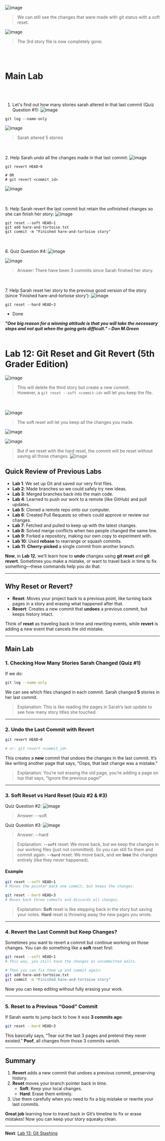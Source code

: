 ![image](https://github.com/user-attachments/assets/44da4c30-7418-4523-b3d7-d3bd434f45dc)
>We can still see the changes that were made with git status with a soft reset.

![image](https://github.com/user-attachments/assets/ad752b2d-3965-4a5b-84e3-cae50a630554)

>The 3rd story file is now completely gone.

<br><br>
# Main Lab

<br><br>
1. Let's find out how many stories sarah altered in that last commit (Quiz Question #1):
![image](https://github.com/user-attachments/assets/fe458c71-11cc-43d4-b007-d342d65b8233)
```
git log --name-only
```
![image](https://github.com/user-attachments/assets/bd78f2e0-403b-400b-901e-0e092e79f84d)
>Sarah altered 5 stories

<br><br>
2. Help Sarah undo all the changes made in that last commit:
![image](https://github.com/user-attachments/assets/766f7633-302a-4154-b074-98a098fd48ac)
```
git revert HEAD~0

# OR
# git revert <commit_id>
```
![image](https://github.com/user-attachments/assets/6a930706-8e72-4a73-ad65-0a0f9a99c433)


<br><br>
5. Help Sarah revert the last commit but retain the unfinished changes so she can finish her story:
![image](https://github.com/user-attachments/assets/10869d0a-a456-4945-af35-f6bc9c539581)
```
git reset --soft HEAD~1
git add hare-and-tortoise.txt
git commit -m "Finished hare-and-tortoise story"
```

<br><br>
6. Quiz Question #4:
![image](https://github.com/user-attachments/assets/7192bb72-8de9-46c2-a77c-40378fba00cf)

![image](https://github.com/user-attachments/assets/e598660a-ea21-414b-80d8-f98c078f80eb)
>Answer: There have been 3 commits since Sarah finshed her story.

<br><br>
7. Help Sarah reset her story to the previous good version of the story (since 'Finished hare-and-tortoise story'):
![image](https://github.com/user-attachments/assets/1190c05d-7f97-46b9-ae80-693f326a0d56)
```
git reset --hard HEAD~3
```

* Done



















***"One big reason for a winning attitude is that you will take the necessary steps and not quit when the going gets difficult." – Don M.Green***
<br><br>

# Lab 12: Git Reset and Git Revert (5th Grader Edition)

![image](https://github.com/user-attachments/assets/1f07ffc7-5613-4eb5-b086-46b66e033f26)
>This will delete the third story but create a new commit. \
>However, a `git reset --soft <commit-id>` will let you keep the file.

<br><br>
![image](https://github.com/user-attachments/assets/dc9524da-362f-4449-8f47-dc7b97d07af4)
>The soft reset will let you keep all the changes you made.

![image](https://github.com/user-attachments/assets/44da4c30-7418-4523-b3d7-d3bd434f45dc)




![image](https://github.com/user-attachments/assets/ad752b2d-3965-4a5b-84e3-cae50a630554)

>But if we reset with the hard reset, the commit will be reset without saving all those changes.
![image](https://github.com/user-attachments/assets/71414a14-c1fb-4d07-ba24-d7d16e00b3cb)


## Quick Review of Previous Labs
- **Lab 1**: We set up Git and saved our very first files.
- **Lab 2**: Made branches so we could safely try new ideas.
- **Lab 3**: Merged branches back into the main code.
- **Lab 4**: Learned to push our work to a remote (like GitHub) and pull updates.
- **Lab 5**: Cloned a remote repo onto our computer.
- **Lab 6**: Created Pull Requests so others could approve or review our changes.
- **Lab 7**: Fetched and pulled to keep up with the latest changes.
- **Lab 8**: Solved merge conflicts when two people changed the same line.
- **Lab 9**: Forked a repository, making our own copy to experiment with.
- **Lab 10**: Used **rebase** to rearrange or squash commits.
- **Lab 11**: **Cherry-picked** a single commit from another branch.

**Now**, in **Lab 12**, we’ll learn how to **undo** changes using **git reset** and **git revert**. Sometimes you make a mistake, or want to travel back in time to fix something—these commands help you do that.

---

## Why Reset or Revert?
- **Reset**: Moves your project back to a previous point, like turning back pages in a story and erasing what happened after that.
- **Revert**: Creates a new commit that **undoes** a previous commit, but keeps history intact.

Think of **reset** as traveling back in time and rewriting events, while **revert** is adding a new event that cancels the old mistake.

---

## Main Lab

### 1. Checking How Many Stories Sarah Changed (Quiz #1)

If we do:
```bash
git log --name-only
```
We can see which files changed in each commit. Sarah changed **5** stories in her last commit.

>Explanation: This is like reading the pages in Sarah’s last update to see how many story titles she touched.

---

### 2. Undo the Last Commit with Revert

```bash
git revert HEAD~0

# or: git revert <commit_id>
```

This creates a **new** commit that undoes the changes in the last commit. It’s like writing another page that says, “Oops, that last change was a mistake.”

>Explanation: You’re not erasing the old page, you’re adding a page on top that says, “Ignore the previous page!”

---

### 3. Soft Reset vs Hard Reset (Quiz #2 & #3)
Quiz Question #2:
![image](https://github.com/user-attachments/assets/b9284fd7-bc78-47e2-b334-74e90a24c347)
>Answer: --soft

Quiz Question #3:
![image](https://github.com/user-attachments/assets/ae45a6e4-e1ad-4d90-a6d1-2391d8ae7c70)
>Answer: --hard

>Explanation:
>**`--soft`** reset: We move back, but we keep the changes in our working files (just not committed). So you can still fix them and commit again.
>**`--hard`** reset: We move back, and we **lose** the changes entirely (like they never happened).

#### Example
```bash
git reset --soft HEAD~1
# Moves the pointer back one commit, but keeps the changes.

git reset --hard HEAD~3
# Moves back three commits and discards all changes.
```

>Explanation: **Soft** reset is like stepping back in the story but saving your notes. **Hard** reset is throwing away the new pages you wrote.

---

### 4. Revert the Last Commit but Keep Changes?

Sometimes you want to revert a commit but continue working on those changes. You can do something like a **soft** reset first:
```bash
git reset --soft HEAD~1
# This way, you still have the changes as uncommitted edits.

# Then you can fix them up and commit again:
git add hare-and-tortoise.txt
git commit -m "Finished hare-and-tortoise story"
```

Now you can keep editing without fully erasing your work.

---

### 5. Reset to a Previous “Good” Commit

If Sarah wants to jump back to how it was **3 commits ago**:
```bash
git reset --hard HEAD~3
```

This basically says, “Tear out the last 3 pages and pretend they never existed.” **Poof**, all changes from those 3 commits vanish.

---

## Summary
1. **Revert** adds a new commit that undoes a previous commit, preserving history.
2. **Reset** moves your branch pointer back in time.
   - **Soft**: Keep your local changes.
   - **Hard**: Erase them entirely.
3. Use them carefully when you need to fix a big mistake or rewrite your last commits.

**Great job** learning how to travel back in Git’s timeline to fix or erase mistakes! Now you can keep your story squeaky clean.

---

**Next**: [Lab 13: Git Stashing](13_git_stashing.md)

